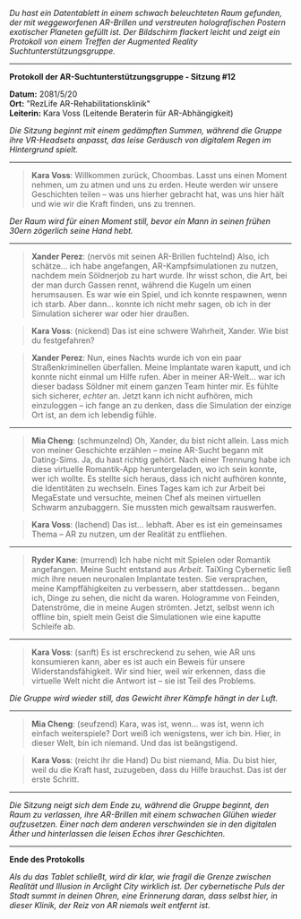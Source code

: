 _Du hast ein Datentablett in einem schwach beleuchteten Raum gefunden, der mit weggeworfenen AR-Brillen und verstreuten holografischen Postern exotischer Planeten gefüllt ist. Der Bildschirm flackert leicht und zeigt ein Protokoll von einem Treffen der Augmented Reality Suchtunterstützungsgruppe._

---

**Protokoll der AR-Suchtunterstützungsgruppe - Sitzung #12**

**Datum:** 2081/5/20  
**Ort:** "RezLife AR-Rehabilitationsklinik"  
**Leiterin:** Kara Voss (Leitende Beraterin für AR-Abhängigkeit)

_Die Sitzung beginnt mit einem gedämpften Summen, während die Gruppe ihre VR-Headsets anpasst, das leise Geräusch von digitalem Regen im Hintergrund spielt._

---

> **Kara Voss**: Willkommen zurück, Choombas. Lasst uns einen Moment nehmen, um zu atmen und uns zu erden. Heute werden wir unsere Geschichten teilen – was uns hierher gebracht hat, was uns hier hält und wie wir die Kraft finden, uns zu trennen.

_Der Raum wird für einen Moment still, bevor ein Mann in seinen frühen 30ern zögerlich seine Hand hebt._

---

> **Xander Perez**: (nervös mit seinen AR-Brillen fuchtelnd) Also, ich schätze... ich habe angefangen, AR-Kampfsimulationen zu nutzen, nachdem mein Söldnerjob zu hart wurde. Ihr wisst schon, die Art, bei der man durch Gassen rennt, während die Kugeln um einen herumsausen. Es war wie ein Spiel, und ich konnte respawnen, wenn ich starb. Aber dann... konnte ich nicht mehr sagen, ob ich in der Simulation sicherer war oder hier draußen.

> **Kara Voss**: (nickend) Das ist eine schwere Wahrheit, Xander. Wie bist du festgefahren?

> **Xander Perez**: Nun, eines Nachts wurde ich von ein paar Straßenkriminellen überfallen. Meine Implantate waren kaputt, und ich konnte nicht einmal um Hilfe rufen. Aber in meiner AR-Welt... war ich dieser badass Söldner mit einem ganzen Team hinter mir. Es fühlte sich sicherer, _echter_ an. Jetzt kann ich nicht aufhören, mich einzuloggen – ich fange an zu denken, dass die Simulation der einzige Ort ist, an dem ich lebendig fühle.

---

> **Mia Cheng**: (schmunzelnd) Oh, Xander, du bist nicht allein. Lass mich von meiner Geschichte erzählen – meine AR-Sucht begann mit Dating-Sims. Ja, du hast richtig gehört. Nach einer Trennung habe ich diese virtuelle Romantik-App heruntergeladen, wo ich sein konnte, wer ich wollte. Es stellte sich heraus, dass ich nicht aufhören konnte, die Identitäten zu wechseln. Eines Tages kam ich zur Arbeit bei MegaEstate und versuchte, meinen Chef als meinen virtuellen Schwarm anzubaggern. Sie mussten mich gewaltsam rauswerfen.

> **Kara Voss**: (lachend) Das ist... lebhaft. Aber es ist ein gemeinsames Thema – AR zu nutzen, um der Realität zu entfliehen.

---

> **Ryder Kane**: (murrend) Ich habe nicht mit Spielen oder Romantik angefangen. Meine Sucht entstand aus _Arbeit_. TaiXing Cybernetic ließ mich ihre neuen neuronalen Implantate testen. Sie versprachen, meine Kampffähigkeiten zu verbessern, aber stattdessen... begann ich, Dinge zu sehen, die nicht da waren. Hologramme von Feinden, Datenströme, die in meine Augen strömten. Jetzt, selbst wenn ich offline bin, spielt mein Geist die Simulationen wie eine kaputte Schleife ab.

---

> **Kara Voss**: (sanft) Es ist erschreckend zu sehen, wie AR uns konsumieren kann, aber es ist auch ein Beweis für unsere Widerstandsfähigkeit. Wir sind hier, weil wir erkennen, dass die virtuelle Welt nicht die Antwort ist – sie ist Teil des Problems.

_Die Gruppe wird wieder still, das Gewicht ihrer Kämpfe hängt in der Luft._

---

> **Mia Cheng**: (seufzend) Kara, was ist, wenn... was ist, wenn ich einfach weiterspiele? Dort weiß ich wenigstens, wer ich bin. Hier, in dieser Welt, bin ich niemand. Und das ist beängstigend.

> **Kara Voss**: (reicht ihr die Hand) Du bist niemand, Mia. Du bist hier, weil du die Kraft hast, zuzugeben, dass du Hilfe brauchst. Das ist der erste Schritt.

---

_Die Sitzung neigt sich dem Ende zu, während die Gruppe beginnt, den Raum zu verlassen, ihre AR-Brillen mit einem schwachen Glühen wieder aufzusetzen. Einer nach dem anderen verschwinden sie in den digitalen Äther und hinterlassen die leisen Echos ihrer Geschichten._

---

**Ende des Protokolls**

_Als du das Tablet schließt, wird dir klar, wie fragil die Grenze zwischen Realität und Illusion in Arclight City wirklich ist. Der cybernetische Puls der Stadt summt in deinen Ohren, eine Erinnerung daran, dass selbst hier, in dieser Klinik, der Reiz von AR niemals weit entfernt ist._
